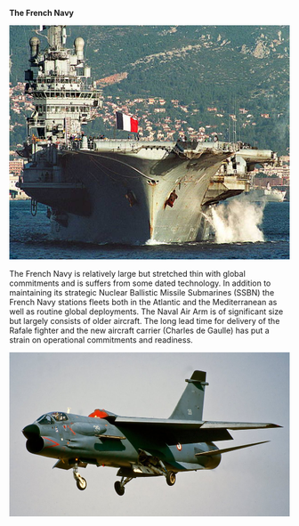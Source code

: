 **The French Navy**

<img src="/assets\images\nato\fr\navy\image1.jpg" style="width:6.1875in;height:4.38834in" />

The French Navy is relatively large but stretched thin with global
commitments and is suffers from some dated technology. In addition to
maintaining its strategic Nuclear Ballistic Missile Submarines (SSBN)
the French Navy stations fleets both in the Atlantic and the
Mediterranean as well as routine global deployments. The Naval Air Arm
is of significant size but largely consists of older aircraft. The long
lead time for delivery of the Rafale fighter and the new aircraft
carrier (Charles de Gaulle) has put a strain on operational commitments
and readiness.

<img src="/assets\images\nato\fr\navy\image2.jpg" style="width:5.45834in;height:3.07014in" />
